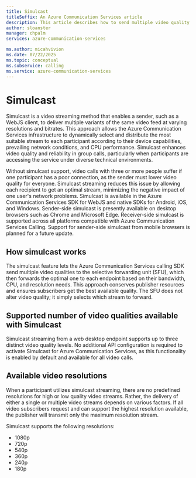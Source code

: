 ```yaml
---
title: Simulcast
titleSuffix: An Azure Communication Services article
description: This article describes how to send multiple video quality streams helps overall call quality.
author: sloanster
manager: chpalm
services: azure-communication-services

ms.author: micahvivion
ms.date: 07/22/2025
ms.topic: conceptual
ms.subservice: calling
ms.service: azure-communication-services
---
```

# Simulcast

Simulcast is a video streaming method that enables a sender, such as a WebJS client, to deliver multiple variants of the same video feed at varying resolutions and bitrates. This approach allows the Azure Communication Services infrastructure to dynamically select and distribute the most suitable stream to each participant according to their device capabilities, prevailing network conditions, and CPU performance. Simulcast enhances video quality and reliability in group calls, particularly when participants are accessing the service under diverse technical environments.

Without simulcast support, video calls with three or more people suffer if one participant has a poor connection, as the sender must lower video quality for everyone. Simulcast streaming reduces this issue by allowing each recipient to get an optimal stream, minimizing the negative impact of one user's network problems.
Simulcast is available in the Azure Communication Services SDK for WebJS and native SDKs for Android, iOS, and Windows. Sender-side simulcast is presently available on desktop browsers such as Chrome and Microsoft Edge. Receiver-side simulcast is supported across all platforms compatible with Azure Communication Services Calling. Support for sender-side simulcast from mobile browsers is planned for a future update.


## How simulcast works

The simulcast feature lets the Azure Communication Services calling SDK send multiple video qualities to the selective forwarding unit (SFU), which then forwards the optimal one to each endpoint based on their bandwidth, CPU, and resolution needs. This approach conserves publisher resources and ensures subscribers get the best available quality. The SFU does not alter video quality; it simply selects which stream to forward.

## Supported number of video qualities available with Simulcast

Simulcast streaming from a web desktop endpoint supports up to three distinct video quality levels. No additional API configuration is required to activate Simulcast for Azure Communication Services, as this functionality is enabled by default and available for all video calls.

## Available video resolutions

When a participant utilizes simulcast streaming, there are no predefined resolutions for high or low quality video streams. Rather, the delivery of either a single or multiple video streams depends on various factors. If all video subscribers request and can support the highest resolution available, the publisher will transmit only the maximum resolution stream.

Simulcast supports the following resolutions:

- 1080p
- 720p
- 540p
- 360p
- 240p
- 180p
